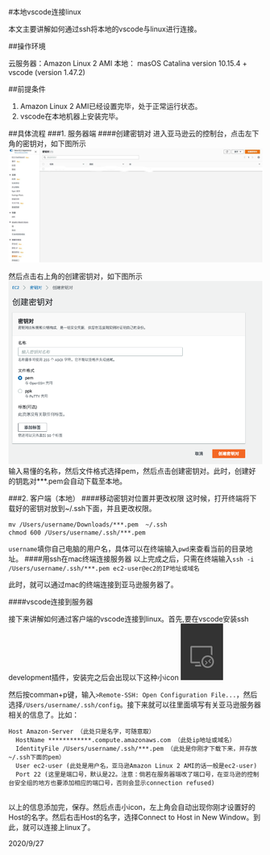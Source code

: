 #本地vscode连接linux

本文主要讲解如何通过ssh将本地的vscode与linux进行连接。

##操作环境

云服务器：Amazon Linux 2 AMI
本地： masOS Catalina version 10.15.4 + vscode (version 1.47.2)

##前提条件
1. Amazon Linux 2 AMI已经设置完毕，处于正常运行状态。
2. vscode在本地机器上安装完毕。


##具体流程
###1. 服务器端
####创建密钥对
进入亚马逊云的控制台，点击左下角的密钥对，如下图所示
![image info](./img/pairs.jpg)

然后点击右上角的创建密钥对，如下图所示
![image info](./img/create-pairs.png)
输入易懂的名称，然后文件格式选择pem，然后点击创建密钥对。此时，创建好的钥匙对***.pem会自动下载至本地。

###2. 客户端（本地）
####移动密钥对位置并更改权限
这时候，打开终端将下载好的密钥对放到~/.ssh下面，并且更改权限。

```
mv /Users/username/Downloads/***.pem  ~/.ssh
chmod 600 /Users/username/.ssh/***.pem
```
`username`填你自己电脑的用户名，具体可以在终端输入`pwd`来查看当前的目录地址。
####用ssh在mac终端连接服务器
以上完成之后，只需在终端输入`ssh -i /Users/username/.ssh/***.pem ec2-user@ec2的IP地址或域名`

此时，就可以通过mac的终端连接到亚马逊服务器了。

####vscode连接到服务器

接下来讲解如何通过客户端的vscode连接到linux。首先,要在vscode安装ssh development插件，安装完之后会出现以下这种小icon
![image info](./img/connect-icon.png)

然后按comman+p键，输入`>Remote-SSH: Open Configuration File...`，然后选择`/Users/username/.ssh/config`。接下来就可以往里面填写有关亚马逊服务器相关的信息了。比如：

```
Host Amazon-Server （此处只是名字，可随意取）
  HostName ************.compute.amazonaws.com （此处ip地址或域名）
  IdentityFile /Users/username/.ssh/***.pem （此处是你刚才下载下来，并存放~/.ssh下面的pem）
  User ec2-user (此处是用户名，亚马逊Amazon Linux 2 AMI的话一般是ec2-user)
  Port 22 (这里是端口号，默认是22。注意：倘若在服务器端改了端口号，在亚马逊的控制台安全组的地方也要添加相应的端口号，否则会显示connection refused)
 
  ```

  以上的信息添加完，保存。然后点击小icon，左上角会自动出现你刚才设置好的Host的名字。然后右击Host的名字，选择Connect to Host in New Window。到此，就可以连接上linux了。

  2020/9/27




